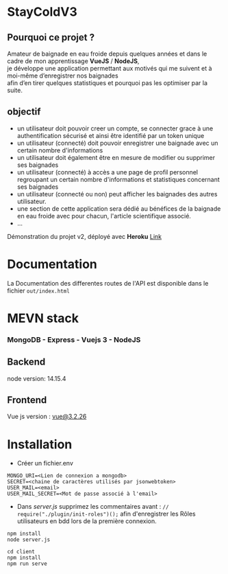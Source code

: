 # StayColdV3

## Pourquoi ce projet ?

Amateur de baignade en eau froide depuis quelques années et dans le cadre de mon apprentissage **VueJS** / **NodeJS**,  
je développe une application permettant aux motivés qui me suivent et à moi-même d’enregistrer nos baignades  
afin d’en tirer quelques statistiques et pourquoi pas les optimiser par la suite.

## objectif

- un utilisateur doit pouvoir creer un compte, se connecter grace à une authentification sécurisé et ainsi être identifié par un token unique
- un utilisateur (connecté) doit pouvoir enregistrer une baignade avec un certain nombre d'informations
- un utilisateur doit également être en mesure de modifier ou supprimer ses baignades
- un utilisateur (connecté) à accès a une page de profil personnel regroupant un certain nombre d'informations et statistiques concernant ses baignades
- un utilisateur (connecté ou non) peut afficher les baignades des autres utilisateur.
- une section de cette application sera dédié au bénéfices de la baignade en eau froide avec pour chacun, l'article scientifique associé.
- ...

Démonstration du projet v2, déployé avec **Heroku** [Link](https://staycold.herokuapp.com/)

# Documentation

La Documentation des differentes routes de l'API est disponible dans le fichier `out/index.html`

# MEVN stack

### **MongoDB** - **Express** - **Vuejs 3** - **NodeJS**

## Backend

node version: 14.15.4

## Frontend

Vue js version : vue@3.2.26

# Installation

- Créer un fichier.env

```
MONGO_URI=<Lien de connexion a mongodb>
SECRET=<chaine de caractères utilisés par jsonwebtoken>
USER_MAIL=<email>
USER_MAIL_SECRET=<Mot de passe associé à l'email>
```

- Dans _server.js_ supprimez les commentaires avant : `// require("./plugin/init-roles")();` afin d'enregistrer les Rôles utilisateurs
  en bdd lors de la première connexion.

```
npm install
node server.js
```

```
cd client
npm install
npm run serve
```
